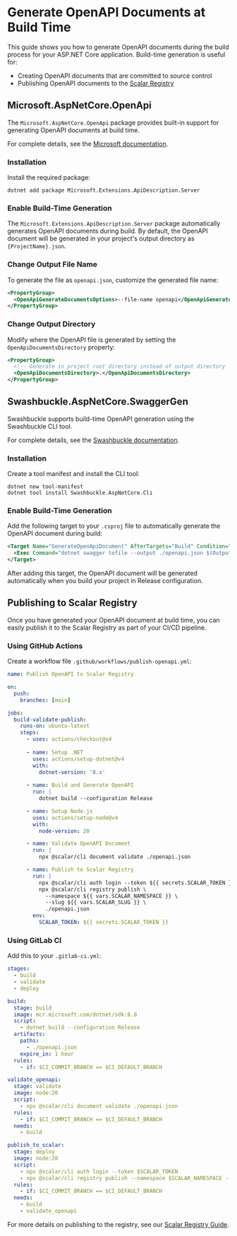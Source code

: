 # Generate OpenAPI Documents at Build Time

This guide shows you how to generate OpenAPI documents during the build process for your ASP.NET Core application. Build-time generation is useful for:

- Creating OpenAPI documents that are committed to source control
- Publishing OpenAPI documents to the [Scalar Registry](/guides/registry/upload)

## Microsoft.AspNetCore.OpenApi

The `Microsoft.AspNetCore.OpenApi` package provides built-in support for generating OpenAPI documents at build time.

For complete details, see the [Microsoft documentation](https://learn.microsoft.com/en-us/aspnet/core/fundamentals/openapi/aspnetcore-openapi?view=aspnetcore-9.0&tabs=visual-studio%2Cvisual-studio-code#generate-openapi-documents-at-build-time).

### Installation

Install the required package:

```shell
dotnet add package Microsoft.Extensions.ApiDescription.Server
```

### Enable Build-Time Generation

The `Microsoft.Extensions.ApiDescription.Server` package automatically generates OpenAPI documents during build. By default, the OpenAPI document will be generated in your project's output directory as `{ProjectName}.json`.


### Change Output File Name

To generate the file as `openapi.json`, customize the generated file name:

```xml
<PropertyGroup>
  <OpenApiGenerateDocumentsOptions>--file-name openapi</OpenApiGenerateDocumentsOptions>
</PropertyGroup>
```

### Change Output Directory

Modify where the OpenAPI file is generated by setting the `OpenApiDocumentsDirectory` property:

```xml
<PropertyGroup>
  <!-- Generate in project root directory instead of output directory -->
  <OpenApiDocumentsDirectory>.</OpenApiDocumentsDirectory>
</PropertyGroup>
```

## Swashbuckle.AspNetCore.SwaggerGen

Swashbuckle supports build-time OpenAPI generation using the Swashbuckle CLI tool.

For complete details, see the [Swashbuckle documentation](https://github.com/domaindrivendev/Swashbuckle.AspNetCore/blob/2c19d86a944d1f4e00bf26112d812b12b8c5663e/docs/configure-and-customize-cli.md#retrieve-swagger-directly-from-a-startup-assembly).

### Installation

Create a tool manifest and install the CLI tool:

```shell
dotnet new tool-manifest
dotnet tool install Swashbuckle.AspNetCore.Cli
```

### Enable Build-Time Generation

Add the following target to your `.csproj` file to automatically generate the OpenAPI document during build:

```xml
<Target Name="GenerateOpenApiDocument" AfterTargets="Build" Condition="'$(Configuration)'=='Release'">
  <Exec Command="dotnet swagger tofile --output ./openapi.json $(OutputPath)$(AssemblyName).dll v1" />
</Target>
```

After adding this target, the OpenAPI document will be generated automatically when you build your project in Release configuration.

## Publishing to Scalar Registry

Once you have generated your OpenAPI document at build time, you can easily publish it to the Scalar Registry as part of your CI/CD pipeline.

### Using GitHub Actions

Create a workflow file `.github/workflows/publish-openapi.yml`:

```yaml
name: Publish OpenAPI to Scalar Registry

on:
  push:
    branches: [main]

jobs:
  build-validate-publish:
    runs-on: ubuntu-latest
    steps:
      - uses: actions/checkout@v4
      
      - name: Setup .NET
        uses: actions/setup-dotnet@v4
        with:
          dotnet-version: '8.x'
          
      - name: Build and Generate OpenAPI
        run: |
          dotnet build --configuration Release

      - name: Setup Node.js
        uses: actions/setup-node@v4
        with:
          node-version: 20

      - name: Validate OpenAPI Document
        run: |
          npx @scalar/cli document validate ./openapi.json

      - name: Publish to Scalar Registry
        run: |
          npx @scalar/cli auth login --token ${{ secrets.SCALAR_TOKEN }}
          npx @scalar/cli registry publish \
            --namespace ${{ vars.SCALAR_NAMESPACE }} \
            --slug ${{ vars.SCALAR_SLUG }} \
            ./openapi.json
        env:
          SCALAR_TOKEN: ${{ secrets.SCALAR_TOKEN }}
```

### Using GitLab CI

Add this to your `.gitlab-ci.yml`:

```yaml
stages:
  - build
  - validate
  - deploy

build:
  stage: build
  image: mcr.microsoft.com/dotnet/sdk:8.0
  script:
    - dotnet build --configuration Release
  artifacts:
    paths:
      - ./openapi.json
    expire_in: 1 hour
  rules:
    - if: $CI_COMMIT_BRANCH == $CI_DEFAULT_BRANCH

validate_openapi:
  stage: validate
  image: node:20
  script:
    - npx @scalar/cli document validate ./openapi.json
  rules:
    - if: $CI_COMMIT_BRANCH == $CI_DEFAULT_BRANCH
  needs:
    - build

publish_to_scalar:
  stage: deploy
  image: node:20
  script:
    - npx @scalar/cli auth login --token $SCALAR_TOKEN
    - npx @scalar/cli registry publish --namespace $SCALAR_NAMESPACE --slug $SCALAR_SLUG ./openapi.json
  rules:
    - if: $CI_COMMIT_BRANCH == $CI_DEFAULT_BRANCH
  needs:
    - build
    - validate_openapi
```

For more details on publishing to the registry, see our [Scalar Registry Guide](https://guides.scalar.com/scalar/scalar-registry/getting-started).